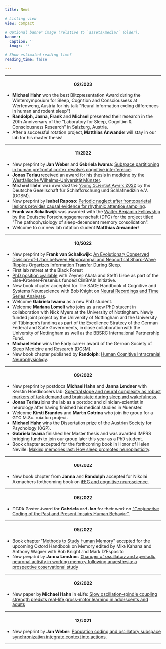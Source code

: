 ```yaml
---
title: News

# Listing view
view: compact

# Optional banner image (relative to `assets/media/` folder).
banner:
  caption: ''
  image: ''

# Show estimated reading time?
reading_time: false

---
```

***
<div style="text-align: center;" markdown="1">

#### 02/2023 </div>
- **Michael Hahn** won the best Blitzpresentation Award during the Wintersymposium for Sleep, Cognition and Consciousness at Werfenweng, Austria for his talk "Neural information coding differences in human and rodent sleep"!
- **Randolph, Janna, Frank** and **Michael** presented their research in the 20th Anniversary of the “Laboratory for Sleep, Cognition & Consciousness Research” in Salzburg, Austria.
- After a successful rotation project, **Matthias Anwander** will stay in our lab for his master thesis!


***
<div style="text-align: center;" markdown="1">

#### 11/2022 </div>
- New preprint by **Jan Weber** and **Gabriela Iwama**: [Subspace partitioning in human prefrontal cortex resolves cognitive interference](https://www.biorxiv.org/content/10.1101/2022.11.16.516719v1.abstract).
- **Jonas Terlau** received an award for his thesis in medicine by the [Westfälische Wilhelms-Universität Münster](https://www.uni-muenster.de/de/).
- **Michael Hahn** was awarded the [Young Scientist Award 2022](https://www.dgsm.de/gesellschaft/die-dgsm/wissenschaftliche-preise/nachwuchsfoerderpreis-schlafforschung) by the Deutsche Gesellschaft für Schlafforschung und Schlafmedizin e.V. (DGSM).
- New preprint by **Isabel Raposo**: [Periodic neglect after frontoparietal lesions provides causal evidence for rhythmic attention sampling](https://www.biorxiv.org/content/10.1101/2022.11.07.515418v1).
- **Frank van Schalkwijk** was awarded with the [Walter Benjamin Fellowship](https://www.dfg.de/en/research_funding/programmes/individual/walter_benjamin/index.html) by the Deutsche Forschungsgemeinschaft (DFG) for the project titled "The pathophysiology of sleep-dependent memory consolidation".
- Welcome to our new lab rotation student **Matthias Anwander**!

***
<div style="text-align: center;" markdown="1">

#### 10/2022  </div>

- New preprint by **Frank van Schalkwijk**: [An Evolutionary Conserved Division-of-Labor between Hippocampal and Neocortical Sharp-Wave Ripples Organizes Information Transfer During Sleep](https://biorxiv.org/cgi/content/short/2022.10.19.512822v1).
- First lab retreat at the Black Forest.
- [PhD position available](https://twitter.com/HelfrichLab/status/1580479022529622016) with Zeynep Akata and Steffi Liebe as part of the Else-Kroener-Fresenius funded ClinBrAIn Initiative.
- New book chapter accepted for The SAGE Handbook of Cognitive and Systems Neuroscience with Bob Knight on [Neural Recordings and Time Series Analyses](https://helfrich-lab.com/uploads/papers/2022_Helfrich_Timeseries_Sage_inpress.pdf).
- Welcome **Gabriela Iwama** as a new PhD student.
- Welcome **Mariana Lomelí** who joins as a new PhD student in collaboration with Nick Myers at the University of Nottingham. Newly funded joint project by the University of Nottingham and the University of Tübingen’s funding as part of the Excellence Strategy of the German Federal and State Governments, in close collaboration with the University of Nottingham as well as the BBSRC International Partnership Fund.
- **Michael Hahn** wins the Early career award of the German Society of Sleep Medicine and Research (DGSM).
- New book chapter published by **Randolph**: [Human Cognitive Intracranial Neurophysiology](https://helfrich-lab.com/uploads/papers/2022_Helfrich_Methods_Protocols.pdf).

***
<div style="text-align: center;" markdown="1">

#### 09/2022 </div>
- New preprint by postdocs **Michael Hahn** and **Janna Lendner** with Kerstin Hoedlmosers lab: [Spectral slope and neural complexity as robust markers of task demand and brain state during sleep and wakefulness](https://www.biorxiv.org/content/10.1101/2022.09.10.507390v2).
- **Jonas Terlau** joins the lab as a postdoc and clinician-scientist in neurology after having finished his medical studies in Muenster.
- Welcome **Kirsti Brandes** and **Martin Cotrina** who join the group for a GTC M.Sc. rotation project.
- **Michael Hahn** wins the Dissertation prize of the Austrian Society for Psychology (ÖGP).
- **Gabriela Iwama** finished her Master thesis and was awarded IMPRS bridging funds to join our group later this year as a PhD student.
- Book chapter accepted for the forthcoming book in Honor of Helen Neville: [Making memories last: How sleep promotes neuroplasticity](https://helfrich-lab.com/uploads/papers/2021_Helfrich_NevilleChapter.pdf).

***

<div style="text-align: center;" markdown="1">

#### 08/2022 </div>
- New book chapter from **Janna** and **Randolph** accepted for Nikolai Axmachers forthcoming book on [iEEG and cognitive neuroscience](https://psyarxiv.com/s65q4/).

***

<div style="text-align: center;" markdown="1">

#### 06/2022 </div>
- DGPA Poster Award for **Gabriela** and **Jan** for their work on ["Conjunctive Coding of the Past and Present Impairs Human Behavior"](https://helfrich-lab.com/uploads/posters/poster-pug2022-past-coding.jpg).

***

<div style="text-align: center;" markdown="1">

#### 05/2022 </div>
- Book chapter ["Methods to Study Human Memory"](https://helfrich-lab.com/uploads/papers/2022_Helfrich_MemoryApproaches_Oxford.pdf) accepted for the upcoming Oxford Handbook on Memory edited by Mike Kahana and Anthony Wagner with Bob Knight and Mark D’Esposito.
- New preprint by **Janna Lendner**: [Changes of oscillatory and aperiodic neuronal activity in working memory following anaesthesia: a prospective observational study](https://www.biorxiv.org/content/10.1101/2022.05.13.491765v1.full)

***

<div style="text-align: center;" markdown="1">

#### 02/2022 </div>
- New paper by **Michael Hahn** in eLife: [Slow oscillation–spindle coupling strength predicts real-life gross-motor learning in adolescents and adults](https://elifesciences.org/articles/66761)

***

<div style="text-align: center;" markdown="1">

#### 12/2021 </div>
- New preprint by **Jan Weber**: [Population coding and oscillatory subspace synchronization integrate context into actions](https://www.biorxiv.org/content/10.1101/2021.12.17.473118v1).

***

